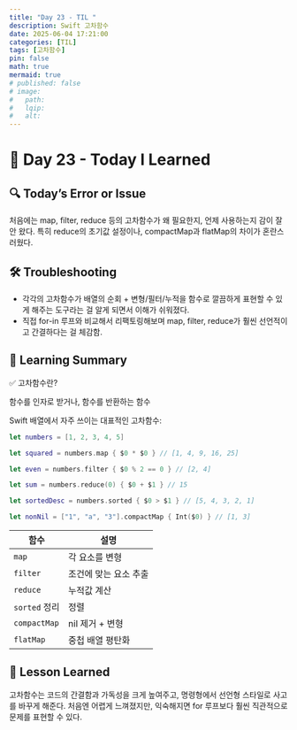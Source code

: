 ```yaml
---
title: "Day 23 - TIL "
description: Swift 고차함수
date: 2025-06-04 17:21:00
categories: [TIL]
tags: [고차함수]
pin: false
math: true
mermaid: true
# published: false
# image:
#   path:
#   lqip: 
#   alt: 
---
```


# 📘 Day 23 - Today I Learned


## 🔍 Today’s Error or Issue
처음에는 map, filter, reduce 등의 고차함수가 왜 필요한지, 언제 사용하는지 감이 잘 안 왔다.
특히 reduce의 초기값 설정이나, compactMap과 flatMap의 차이가 혼란스러웠다.

## 🛠️ Troubleshooting
- 각각의 고차함수가 배열의 순회 + 변형/필터/누적을 함수로 깔끔하게 표현할 수 있게 해주는 도구라는 걸 알게 되면서 이해가 쉬워졌다.
- 직접 for-in 루프와 비교해서 리팩토링해보며 map, filter, reduce가 훨씬 선언적이고 간결하다는 걸 체감함.

## 📝 Learning Summary
✅ 고차함수란?

함수를 인자로 받거나, 함수를 반환하는 함수

Swift 배열에서 자주 쓰이는 대표적인 고차함수:
```swift
let numbers = [1, 2, 3, 4, 5]

let squared = numbers.map { $0 * $0 } // [1, 4, 9, 16, 25]

let even = numbers.filter { $0 % 2 == 0 } // [2, 4]

let sum = numbers.reduce(0) { $0 + $1 } // 15

let sortedDesc = numbers.sorted { $0 > $1 } // [5, 4, 3, 2, 1]

let nonNil = ["1", "a", "3"].compactMap { Int($0) } // [1, 3]
```

| 함수 | 설명 |
|------|-------------|
| `map` | 각 요소를 변형 |
| `filter` | 조건에 맞는 요소 추출 |
| `reduce` | 누적값 계산 |
| `sorted` 정리 | 정렬 |
| `compactMap` | nil 제거 + 변형 |
| `flatMap` | 중첩 배열 평탄화 |

## 📘 Lesson Learned

고차함수는 코드의 간결함과 가독성을 크게 높여주고, 명령형에서 선언형 스타일로 사고를 바꾸게 해준다.
처음엔 어렵게 느껴졌지만, 익숙해지면 for 루프보다 훨씬 직관적으로 문제를 표현할 수 있다.
